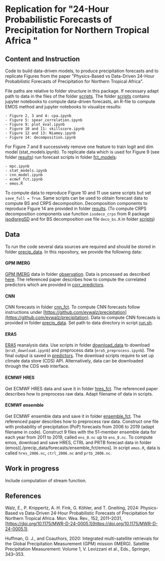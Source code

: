 # Replication for "24-Hour Probabilistic Forecasts of Precipitation for Northern Tropical Africa "

## Content and Instruction
Code to build data-driven models, to produce precipitation forecasts and to replicate Figures from the paper "Physics-Based vs Data-Driven 24-Hour Probabilistic Forecasts of Precipitation for Northern Tropical Africa".

File paths are relative to folder structure in this package. If necessary adapt path to data in the files of the folder [scripts](./scripts/). The folder [scripts](./scripts/) contains jupyter notebooks to compute data-driven forecasts, an R-file to compute EMOS method and jupyter notebooks to visualize results:
    
    - Figure 2, 3 and 4: cpa.ipynb 
    - Figure 5: spear_correlation.ipynb 
    - Figure 9: plot_eval.ipynb
    - Figure 10 and 11: skillscore.ipynb
    - Figure 12 and 13: Niamey.ipynb
    - Figure 14: decomposition.ipynb

For Figure 7 and 8 successively remove one feature to train logit and dim model (stat_models.ipynb). To replicate data which is used for Figure 9 (see folder [results](./precip_data/results/)) run forecast scripts in folder [fct_models](./scripts/fct_models/): 

    - mpc.ipynb
    - stat_models.ipynb
    - cnn_model.ipynb
    - ecmwf_fct.ipynb 
    - emos.R
 
To compute data to reproduce Figure 10 and 11 use same scripts but set `save_full = True`. Same scripts can be used to obtain forecast data to compute BS and CRPS decomposition. Decomposition components to reproduce Figure 14 are provided in folder [results](./precip_data/results/). (To compute CRPS decomposition components use function `isodeco_crps` from R package [isodisregSD](https://github.com/evwalz/isodisregSD) and for BS decomposition use file `deco_bs.R` in folder [scripts](./scripts/))

## Data
To run the code several data sources are required and should be stored in folder [precip_data](./precip_data/). In this repository, we provide the following data:

#### GPM IMERG

 [GPM IMERG](https://gpm.nasa.gov/data/imerg) data in folder [observation](./precip_data/observation). Data is processed as described [here](https://github.com/evwalz/epc). The referenced paper describes how to compute the correlated predictors which are provided in [corr_predictors](./precip_data/corr_predictors).

#### CNN
CNN forecasts in folder [cnn_fct](./precip_data/forecasts/cnn_fct). To compute CNN forecasts follow instructions under [https://github.com/evwalz/precipitation](https://github.com/evwalz/precipitation). Data to compute CNN forecasts is provided in folder [precip_data](./precip_data/). Set path to data directory in script [run.sh](https://github.com/evwalz/precipitation/tree/main/run).

#### ERA5

[ERA5](https://www.ecmwf.int/en/forecasts/dataset/ecmwf-reanalysis-v5) reanalysis data.
Use scripts in folder [download_data](./scripts/download_data/) to download (`era5_download.ipynb`) and preprocess data (`era5_preprocess.ipynb`). The final output is saved in [predictors](./precip_data/predictors). The download scripts require to set up climate data store (CDS) API. Alternatively, data can be downloaded through the CDS web interface. 

#### ECMWF HRES
Get ECMWF HRES data and save it in folder [hres_fct](./precip_data/forecasts/hres_fct). 
The referenced paper describes how to preprocess raw data. Adapt filename of data in scripts. 

#### ECMWF ensemble
Get ECMWF ensemble data and save it in folder [ensemble_fct](./precip_data/forecasts/ensemble_fct).
The referenced paper describes how to preprocess raw data. Construct one file with probability of precipitation (PoP) forecasts from 2006 to 2019 (adapt filename in code). Construct 9 files with the 51-member ensemble data for each year from 2011 to 2019, called `ens_0.nc` up to `ens_8.nc`. 
To compute emos, download and save HRES, CTRL and PRTB forecast data in folder (emos)[./precip_data/forecasts/ensemble_fct/emos]. In script `emos.R`, data is called `hres_2006.nc`, `ctrl_2006.nc` and `prtb_2006.nc`. 

<!--from [MARS](https://confluence.ecmwf.int/display/CEMS/MARS) archive -->

## Work in progress

Include computation of stream function.


## References
Walz, E., P. Knippertz, A. H. Fink, G. Köhler, and T. Gneiting, 2024: Physics-Based vs Data-Driven 24-Hour Probabilistic Forecasts of Precipitation for Northern Tropical Africa. Mon. Wea. Rev., 152, 2011–2031, [https://doi.org/10.1175/MWR-D-24-0005.1](https://doi.org/10.1175/MWR-D-24-0005.1). 

Huffman, G. J., and Coauthors, 2020: Integrated multi-satellite retrievals for the Global Precipitation Measurement (GPM) mission (IMERG). Satellite Precipitation Measurement:
Volume 1, V. Levizzani et al., Eds., Springer, 343–353.



